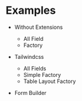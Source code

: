 # Examples

- Without Extensions
  - All Field
  - Factory

- Tailwindcss
  - All Fields
  - Simple Factory
  - Table Layout Factory

- Form Builder
